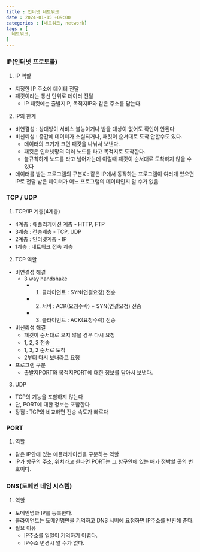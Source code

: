 ```yaml
---
title : 인터넷 네트워크
date : 2024-01-15 +09:00
categories : [네트워크, network]
tags : [
  네트워크,
]
---
```

<!-- ![](/assets/img/Spring/aaaa.png){:style="border:1px solid #eaeaea; border-radius: 7px; padding: 0px;" } -->
<!-- ![](/assets/img/Performance Test/1-1.png){:style="width:1000px" } -->

### IP(인터넷 프로토콜)

1. IP 역할
- 지정한 IP 주소에 데이터 전달
- 패킷이라는 통신 단위로 데이터 전달
  - IP 패킷에는 출발지IP, 목적지IP와 같은 주소를 담는다.

2. IP의 한계
- 비연결성 : 상대방이 서비스 불능이거나 받을 대상이 없어도 확인이 안된다
- 비신뢰성 : 중간에 데이터가 소실되거나, 패킷이 순서대로 도착 안할수도 있다.
  - 데이터의 크기가 크면 패킷을 나눠서 보낸다.
  - 패킷은 인터넷망의 여러 노드를 타고 목적지로 도착한다.
  - 불규칙하게 노드를 타고 넘어가는데 이럴때 패킷이 순서대로 도착하지 않을 수 있다
- 데이터를 받는 프로그램의 구분X : 같은 IP에서 동작하는 프로그램이 여러개 있으면 IP로 전달 받은 데이터가 어느 프로그램의 데이터인지 알 수가 없음

### TCP / UDP

1. TCP/IP 계층(4계층)
- 4계층 : 애플리케이션 계층 - HTTP, FTP
- 3계층 : 전송계층 - TCP, UDP
- 2계층 : 인터넷계층 - IP
- 1계층 : 네트워크 접속 계층

2. TCP 역할
- 비연결성 해결
  - 3 way handshake 
    - 1. 클라이언트 : SYN(연결요청) 전송
    - 2. 서버 : ACK(요청수락) + SYN(연결요청) 전송
    - 3. 클라이언트 : ACK(요청수락) 전송
- 비신뢰성 해결
  - 패킷이 순서대로 오지 않을 경우 다시 요청
  - 1, 2, 3 전송
  - 1, 3, 2 순서로 도착
  - 2부터 다시 보내라고 요청
- 프로그램 구분
  - 출발지PORT와 목적지PORT에 대한 정보를 담아서 보낸다.

3. UDP
- TCP의 기능을 포함하지 않는다
- 단, PORT에 대한 정보는 포함한다
- 장점 : TCP와 비교하면 전송 속도가 빠르다

### PORT

1. 역할
- 같은 IP안에 있는 애플리케이션을 구분하는 역할
- IP가 항구의 주소, 위치라고 한다면 PORT는 그 항구안에 있는 배가 정박할 곳의 번호이다.

### DNS(도메인 네임 시스템)

1. 역할
- 도메인명과 IP를 등록한다.
- 클라이언트는 도메인명만을 기억하고 DNS 서버에 요청하면 IP주소를 반환해 준다.
- 필요 이유
  - IP주소를 일일이 기억하기 어렵다.
  - IP주소 변경시 알 수가 없다.
